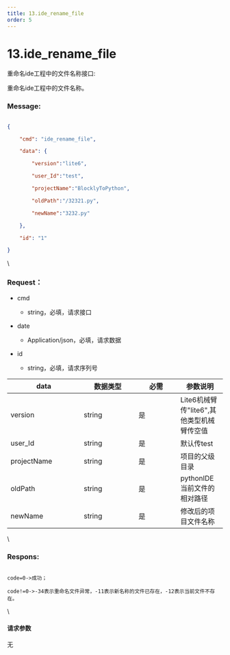 ```yaml
---
title: 13.ide_rename_file
order: 5
---
```

# 13.ide\_rename\_file



 



重命名ide工程中的文件名称接口:

重命名ide工程中的文件名称。



### Message:  



```json

{

    "cmd": "ide_rename_file",

    "data": {

        "version":"lite6",

        "user_Id":"test",

        "projectName":"BlocklyToPython",

        "oldPath":"/32321.py",

        "newName":"3232.py"

    },

    "id": "1"

}

```



\





### Request：    



* cmd

  * string，必填，请求接口

* date

  * Application/json，必填，请求数据

* id

  * string，必填，请求序列号



<table><thead><tr><th width="155">data</th><th width="112">数据类型</th><th width="82">必需</th><th>参数说明</th></tr></thead><tbody><tr><td>version</td><td>string</td><td>是</td><td>Lite6机械臂传"lite6",其他类型机械臂传空值</td></tr><tr><td>user_Id</td><td>string</td><td>是</td><td>默认传test</td></tr><tr><td>projectName</td><td>string</td><td>是</td><td>项目的父级目录</td></tr><tr><td>oldPath</td><td>string</td><td>是</td><td>pythonIDE当前文件的相对路径</td></tr><tr><td>newName</td><td>string</td><td>是</td><td>修改后的项目文件名称</td></tr></tbody></table>



\





### Respons:     



```

code=0->成功；

code!=0->-34表示重命名文件异常，-11表示新名称的文件已存在，-12表示当前文件不存在。

```



\





#### 请求参数



无
